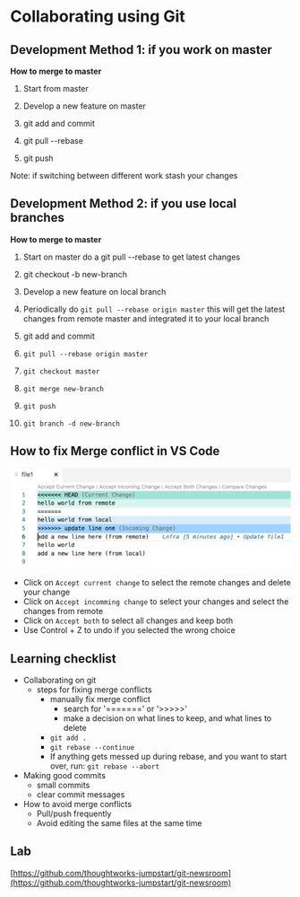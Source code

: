 # Collaborating using Git

## Development Method 1: if you work on master

**How to merge to master**

1. Start from master 

0. Develop a new feature on master

0. git add and commit

0. git pull --rebase

0. git push

Note: if switching between different work stash your changes

## Development Method 2: if you use local branches

**How to merge to master**

1. Start on master do a git pull --rebase to get latest changes

0. git checkout -b new-branch

0. Develop a new feature on local branch

0. Periodically do `git pull --rebase origin master` this will get the latest changes from remote master and integrated it to your local branch

0. git add and commit 

0. `git pull --rebase origin master`

0. `git checkout master`

0. `git merge new-branch`

0. `git push`

0. `git branch -d new-branch`

## How to fix Merge conflict in VS Code

![Fixing merge conflict in vs code](../.gitbook/assets/git/fix_merge_conflict_vscode.png)

- Click on `Accept current change` to select the remote changes and delete your change 
- Click on `Accept incomming change` to select your changes and select the changes from remote
- Click on `Accept both` to select all changes and keep both
- Use Control + Z to undo if you selected the wrong choice

## Learning checklist

* Collaborating on git
  * steps for fixing merge conflicts
    * manually fix merge conflict
      * search for '=======' or '&gt;&gt;&gt;&gt;&gt;'
      * make a decision on what lines to keep, and what lines to delete 
    * `git add .`
    * `git rebase --continue`
    * If anything gets messed up during rebase, and you want to start over, run: `git rebase --abort`
* Making good commits
  * small commits
  * clear commit messages
* How to avoid merge conflicts
  * Pull/push frequently
  * Avoid editing the same files at the same time

## Lab

[https://github.com/thoughtworks-jumpstart/git-newsroom](https://github.com/thoughtworks-jumpstart/git-newsroom)
